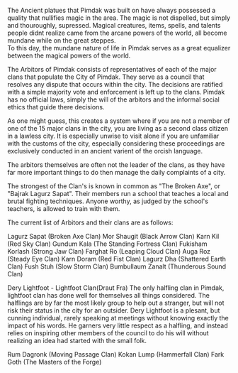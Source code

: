 The Ancient platues that Pimdak was built on have always possessed a quality that nullifies magic in the area.   The magic is not dispelled, but simply and thouroughly, supressed.  Magical creatures, items, spells, and talents people didnt realize came from the arcane powers of the world, all become mundane while on the great steppes.  
To this day, the mundane nature of life in Pimdak serves as a great equalizer between the magical powers of the world.

The Arbitors of Pimdak consists of representatives of each of the major clans that populate the City of Pimdak.  They serve as a council that resolves any dispute that occurs within the city.   The decisions are ratified with a simple majority vote and enforcement is left up to the clans.   Pimdak has no official laws, simply the will of the arbitors and the informal social ethics that guide there decisions.

As one might guess, this creates a system where if you are not a member of one of the 15 major clans in the city, you are living as a second class citizen in a lawless city.  It is especially unwise to visit alone if you are unfamiliar with the customs of the city, especially considering these proceedings are exclusively conducted in an ancient varient of the orcish language.

The arbitors themselves are often not the leader of the clans, as they have far more important things to do then manage the daily complaints of a city.

The strongest of the Clan's is known in common as "The Broken Axe", or "Bajrak Lagurz Sapat".  Their members run a school that teaches a local and brutal fighting techniques.  Anyone worthy, as judged by the school's teachers, is allowed to train with them.

The current list of Arbitors and their clans are as follows:


Lagurz Sapat      (Broken Axe Clan)
Mor Shaugit       (Black Arrow Clan)
Karn Kil          (Red Sky Clan)
Gundum Kala       (The Standing Fortress Clan)
Fukisham Korlash  (Strong Jaw Clan)
Farghat Ro        (Leaping Cloud Clan)
Auga Roz          (Steady Eye Clan)
Karn Doram        (Red Fist Clan)
Lagurz Dha        (Shattered Earth Clan)
Fush Stuh         (Slow Storm Clan)
Bumbullaum Zanalt (Thunderous Sound Clan)

Dery Lightfoot    - Lightfoot Clan(Draut Fra) The only halfling clan in Pimdak, lightfoot clan has done well for themselves all things considered.  The halflings are by far the most likely group to help out a stranger, but will not risk their status in the city for an outsider.    Dery Lightfoot is a plesant, but cunning individual, rarely speaking at meetings without knowing exactly the impact of his words.  He garners very little respect as a halfling, and instead relies on inspiring other members of the council to do his will without realizing an idea had started with the small folk.

Rum Dagronk       (Moving Passage Clan)
Kokan Lump        (Hammerfall Clan)
Fark Goth         (The Masters of the Forge)
